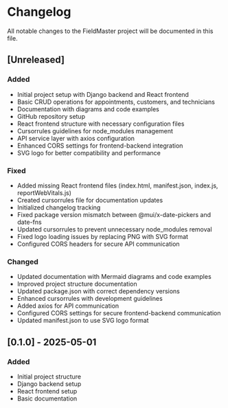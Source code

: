 # Changelog

All notable changes to the FieldMaster project will be documented in this file.

## [Unreleased]

### Added
- Initial project setup with Django backend and React frontend
- Basic CRUD operations for appointments, customers, and technicians
- Documentation with diagrams and code examples
- GitHub repository setup
- React frontend structure with necessary configuration files
- Cursorrules guidelines for node_modules management
- API service layer with axios configuration
- Enhanced CORS settings for frontend-backend integration
- SVG logo for better compatibility and performance

### Fixed
- Added missing React frontend files (index.html, manifest.json, index.js, reportWebVitals.js)
- Created cursorrules file for documentation updates
- Initialized changelog tracking
- Fixed package version mismatch between @mui/x-date-pickers and date-fns
- Updated cursorrules to prevent unnecessary node_modules removal
- Fixed logo loading issues by replacing PNG with SVG format
- Configured CORS headers for secure API communication

### Changed
- Updated documentation with Mermaid diagrams and code examples
- Improved project structure documentation
- Updated package.json with correct dependency versions
- Enhanced cursorrules with development guidelines
- Added axios for API communication
- Configured CORS settings for secure frontend-backend communication
- Updated manifest.json to use SVG logo format

## [0.1.0] - 2025-05-01

### Added
- Initial project structure
- Django backend setup
- React frontend setup
- Basic documentation 